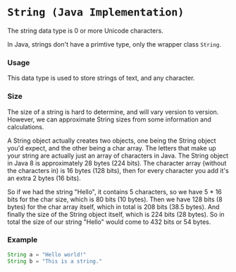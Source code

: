 # `String (Java Implementation)`
The string data type is 0 or more Unicode characters. 

In Java, strings don't have a primtive type, only the wrapper class `String`.

### Usage
This data type is used to store strings of text, and any character.

### Size
The size of a string is hard to determine, and will vary version to version. However, we can approximate String sizes from some information and calculations.

A String object actually creates two objects, one being the String object you'd expect, and the other being a char array. The letters that make up your string are actually just an array of characters in Java. The String object in Java 8 is approximately 28 bytes (224 bits). The character array (without the characters in) is 16 bytes (128 bits), then for every character you add it's an extra 2 bytes (16 bits).

So if we had the string "Hello", it contains 5 characters, so we have 5 * 16 bits for the char size, which is 80 bits (10 bytes). Then we have 128 bits (8 bytes) for the char array itself, which in total is 208 bits (38.5 bytes). And finally the size of the String object itself, which is 224 bits (28 bytes). So in total the size of our string "Hello" would come to 432 bits or 54 bytes.

### Example
```java
String a = "Hello world!"
String b = "This is a string."
```
